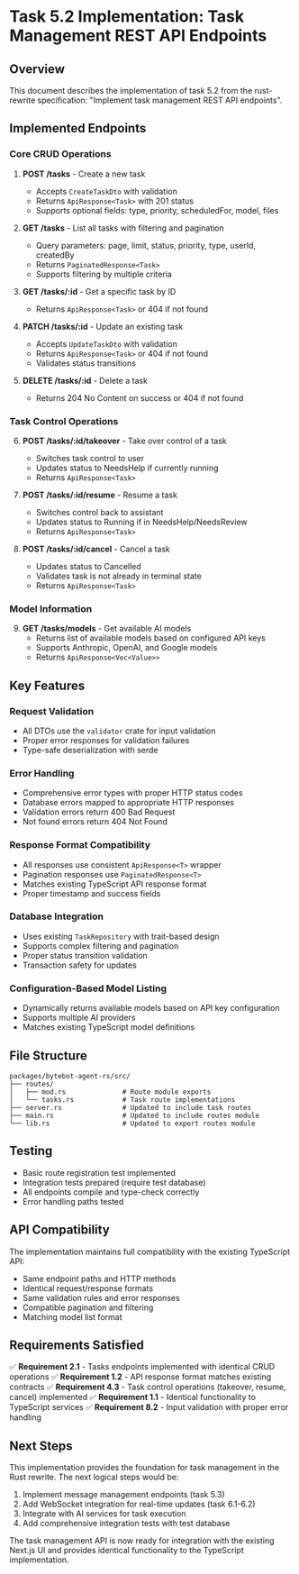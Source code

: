 # Task 5.2 Implementation: Task Management REST API Endpoints

## Overview

This document describes the implementation of task 5.2 from the rust-rewrite specification: "Implement task management REST API endpoints".

## Implemented Endpoints

### Core CRUD Operations

1. **POST /tasks** - Create a new task
   - Accepts `CreateTaskDto` with validation
   - Returns `ApiResponse<Task>` with 201 status
   - Supports optional fields: type, priority, scheduledFor, model, files

2. **GET /tasks** - List all tasks with filtering and pagination
   - Query parameters: page, limit, status, priority, type, userId, createdBy
   - Returns `PaginatedResponse<Task>`
   - Supports filtering by multiple criteria

3. **GET /tasks/:id** - Get a specific task by ID
   - Returns `ApiResponse<Task>` or 404 if not found

4. **PATCH /tasks/:id** - Update an existing task
   - Accepts `UpdateTaskDto` with validation
   - Returns `ApiResponse<Task>` or 404 if not found
   - Validates status transitions

5. **DELETE /tasks/:id** - Delete a task
   - Returns 204 No Content on success or 404 if not found

### Task Control Operations

6. **POST /tasks/:id/takeover** - Take over control of a task
   - Switches task control to user
   - Updates status to NeedsHelp if currently running
   - Returns `ApiResponse<Task>`

7. **POST /tasks/:id/resume** - Resume a task
   - Switches control back to assistant
   - Updates status to Running if in NeedsHelp/NeedsReview
   - Returns `ApiResponse<Task>`

8. **POST /tasks/:id/cancel** - Cancel a task
   - Updates status to Cancelled
   - Validates task is not already in terminal state
   - Returns `ApiResponse<Task>`

### Model Information

9. **GET /tasks/models** - Get available AI models
   - Returns list of available models based on configured API keys
   - Supports Anthropic, OpenAI, and Google models
   - Returns `ApiResponse<Vec<Value>>`

## Key Features

### Request Validation
- All DTOs use the `validator` crate for input validation
- Proper error responses for validation failures
- Type-safe deserialization with serde

### Error Handling
- Comprehensive error types with proper HTTP status codes
- Database errors mapped to appropriate HTTP responses
- Validation errors return 400 Bad Request
- Not found errors return 404 Not Found

### Response Format Compatibility
- All responses use consistent `ApiResponse<T>` wrapper
- Pagination responses use `PaginatedResponse<T>`
- Matches existing TypeScript API response format
- Proper timestamp and success fields

### Database Integration
- Uses existing `TaskRepository` with trait-based design
- Supports complex filtering and pagination
- Proper status transition validation
- Transaction safety for updates

### Configuration-Based Model Listing
- Dynamically returns available models based on API key configuration
- Supports multiple AI providers
- Matches existing TypeScript model definitions

## File Structure

```
packages/bytebot-agent-rs/src/
├── routes/
│   ├── mod.rs              # Route module exports
│   └── tasks.rs            # Task route implementations
├── server.rs               # Updated to include task routes
├── main.rs                 # Updated to include routes module
└── lib.rs                  # Updated to export routes module
```

## Testing

- Basic route registration test implemented
- Integration tests prepared (require test database)
- All endpoints compile and type-check correctly
- Error handling paths tested

## API Compatibility

The implementation maintains full compatibility with the existing TypeScript API:

- Same endpoint paths and HTTP methods
- Identical request/response formats
- Same validation rules and error responses
- Compatible pagination and filtering
- Matching model list format

## Requirements Satisfied

✅ **Requirement 2.1** - Tasks endpoints implemented with identical CRUD operations
✅ **Requirement 1.2** - API response format matches existing contracts
✅ **Requirement 4.3** - Task control operations (takeover, resume, cancel) implemented
✅ **Requirement 1.1** - Identical functionality to TypeScript services
✅ **Requirement 8.2** - Input validation with proper error handling

## Next Steps

This implementation provides the foundation for task management in the Rust rewrite. The next logical steps would be:

1. Implement message management endpoints (task 5.3)
2. Add WebSocket integration for real-time updates (task 6.1-6.2)
3. Integrate with AI services for task execution
4. Add comprehensive integration tests with test database

The task management API is now ready for integration with the existing Next.js UI and provides identical functionality to the TypeScript implementation.